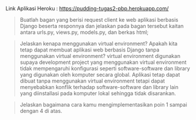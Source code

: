 Link Aplikasi Heroku : https://pudding-tugas2-pbp.herokuapp.com/

> Buatlah bagan yang berisi request client ke web aplikasi berbasis Django beserta responnya dan jelaskan pada bagan tersebut kaitan antara urls.py, views.py, models.py, dan berkas html;

>Jelaskan kenapa menggunakan virtual environment? Apakah kita tetap dapat membuat aplikasi web berbasis Django tanpa menggunakan virtual environment?
virtual environment digunakan supaya development project yang menggunakan virtual environment tidak mempengaruhi konfigurasi seperti software-software dan library yang digunakan oleh komputer secara global. Aplikasi tetap dapat dibuat tanpa menggunakan virtual environment tetapi dapat menyebabkan konflik terhadap software-software dan library lain yang diinstallasi pada komputer lokal sehingga tidak disarankan.

>Jelaskan bagaimana cara kamu mengimplementasikan poin 1 sampai dengan 4 di atas.
